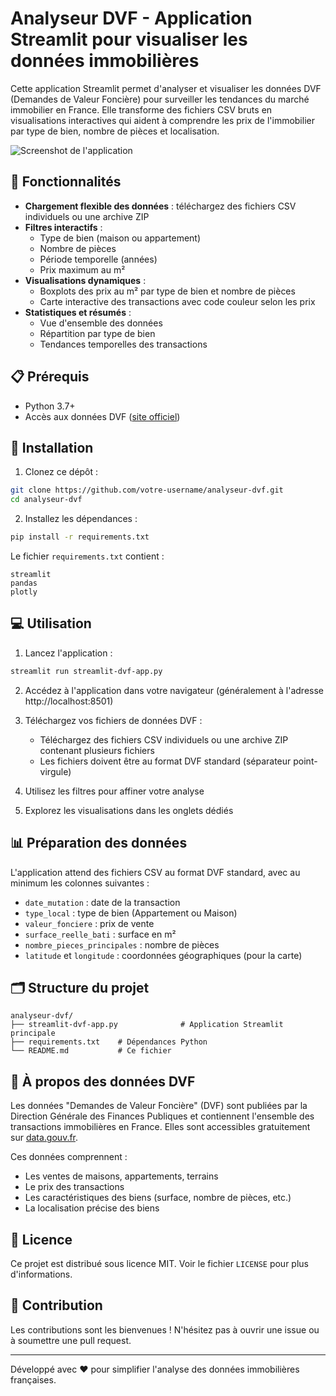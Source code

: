 # Analyseur DVF - Application Streamlit pour visualiser les données immobilières

Cette application Streamlit permet d'analyser et visualiser les données DVF (Demandes de Valeur Foncière) pour surveiller les tendances du marché immobilier en France. Elle transforme des fichiers CSV bruts en visualisations interactives qui aident à comprendre les prix de l'immobilier par type de bien, nombre de pièces et localisation.

![Screenshot de l'application](https://via.placeholder.com/800x450?text=Screenshot+de+l%27application)

## 🚀 Fonctionnalités

- **Chargement flexible des données** : téléchargez des fichiers CSV individuels ou une archive ZIP
- **Filtres interactifs** :
  - Type de bien (maison ou appartement)
  - Nombre de pièces
  - Période temporelle (années)
  - Prix maximum au m²
- **Visualisations dynamiques** :
  - Boxplots des prix au m² par type de bien et nombre de pièces
  - Carte interactive des transactions avec code couleur selon les prix
- **Statistiques et résumés** :
  - Vue d'ensemble des données
  - Répartition par type de bien
  - Tendances temporelles des transactions

## 📋 Prérequis

- Python 3.7+
- Accès aux données DVF ([site officiel](https://www.data.gouv.fr/fr/datasets/demandes-de-valeurs-foncieres/))

## 🔧 Installation

1. Clonez ce dépôt :
```bash
git clone https://github.com/votre-username/analyseur-dvf.git
cd analyseur-dvf
```

2. Installez les dépendances :
```bash
pip install -r requirements.txt
```

Le fichier `requirements.txt` contient :
```
streamlit
pandas
plotly
```

## 💻 Utilisation

1. Lancez l'application :
```bash
streamlit run streamlit-dvf-app.py
```

2. Accédez à l'application dans votre navigateur (généralement à l'adresse http://localhost:8501)

3. Téléchargez vos fichiers de données DVF :
   - Téléchargez des fichiers CSV individuels ou une archive ZIP contenant plusieurs fichiers
   - Les fichiers doivent être au format DVF standard (séparateur point-virgule)

4. Utilisez les filtres pour affiner votre analyse

5. Explorez les visualisations dans les onglets dédiés

## 📊 Préparation des données

L'application attend des fichiers CSV au format DVF standard, avec au minimum les colonnes suivantes :
- `date_mutation` : date de la transaction
- `type_local` : type de bien (Appartement ou Maison)
- `valeur_fonciere` : prix de vente
- `surface_reelle_bati` : surface en m²
- `nombre_pieces_principales` : nombre de pièces
- `latitude` et `longitude` : coordonnées géographiques (pour la carte)

## 🗂️ Structure du projet

```
analyseur-dvf/
├── streamlit-dvf-app.py              # Application Streamlit principale
├── requirements.txt    # Dépendances Python
└── README.md           # Ce fichier
```

## 📝 À propos des données DVF

Les données "Demandes de Valeur Foncière" (DVF) sont publiées par la Direction Générale des Finances Publiques et contiennent l'ensemble des transactions immobilières en France. Elles sont accessibles gratuitement sur [data.gouv.fr](https://www.data.gouv.fr/fr/datasets/demandes-de-valeurs-foncieres/).

Ces données comprennent :
- Les ventes de maisons, appartements, terrains
- Le prix des transactions
- Les caractéristiques des biens (surface, nombre de pièces, etc.)
- La localisation précise des biens

## 📜 Licence

Ce projet est distribué sous licence MIT. Voir le fichier `LICENSE` pour plus d'informations.

## 🤝 Contribution

Les contributions sont les bienvenues ! N'hésitez pas à ouvrir une issue ou à soumettre une pull request.

---

Développé avec ❤️ pour simplifier l'analyse des données immobilières françaises.
